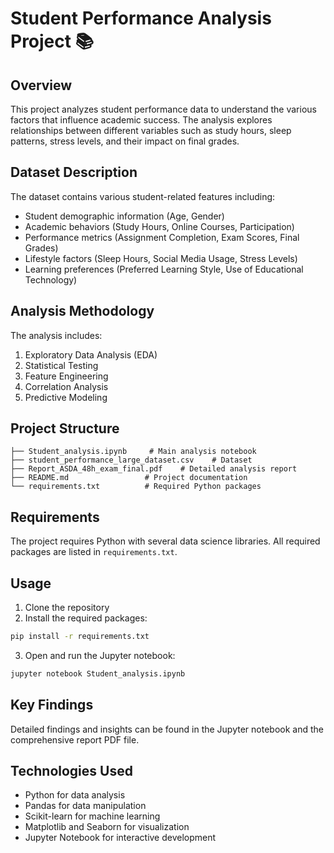 # Student Performance Analysis Project 📚

## Overview
This project analyzes student performance data to understand the various factors that influence academic success. The analysis explores relationships between different variables such as study hours, sleep patterns, stress levels, and their impact on final grades.

## Dataset Description
The dataset contains various student-related features including:
- Student demographic information (Age, Gender)
- Academic behaviors (Study Hours, Online Courses, Participation)
- Performance metrics (Assignment Completion, Exam Scores, Final Grades)
- Lifestyle factors (Sleep Hours, Social Media Usage, Stress Levels)
- Learning preferences (Preferred Learning Style, Use of Educational Technology)

## Analysis Methodology
The analysis includes:
1. Exploratory Data Analysis (EDA)
2. Statistical Testing
3. Feature Engineering
4. Correlation Analysis
5. Predictive Modeling

## Project Structure
```
├── Student_analysis.ipynb     # Main analysis notebook
├── student_performance_large_dataset.csv    # Dataset
├── Report_ASDA_48h_exam_final.pdf    # Detailed analysis report
├── README.md                 # Project documentation
└── requirements.txt          # Required Python packages
```

## Requirements
The project requires Python with several data science libraries. All required packages are listed in `requirements.txt`.

## Usage
1. Clone the repository
2. Install the required packages:
```bash
pip install -r requirements.txt
```
3. Open and run the Jupyter notebook:
```bash
jupyter notebook Student_analysis.ipynb
```

## Key Findings
Detailed findings and insights can be found in the Jupyter notebook and the comprehensive report PDF file.

## Technologies Used
- Python for data analysis
- Pandas for data manipulation
- Scikit-learn for machine learning
- Matplotlib and Seaborn for visualization
- Jupyter Notebook for interactive development